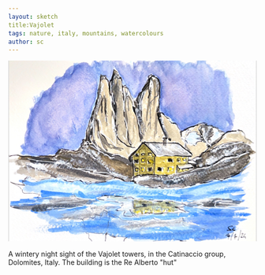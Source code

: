 ```yaml
---
layout: sketch
title:Vajolet
tags: nature, italy, mountains, watercolours
author: sc
---
```


![Vajolet](/img/sketches/vajolet.jpg)

A wintery night sight of the Vajolet towers, in the Catinaccio group, Dolomites, Italy. The building is the Re Alberto "hut"

